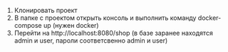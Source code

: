 1) Клонировать проект 
2) В папке с проектом открыть консоль и выполнить команду docker-compose up (нужен docker)
3) Перейти на http://localhost:8080/shop (в базе заранее находятся admin и user, пароли соответсвенно admin и user)
